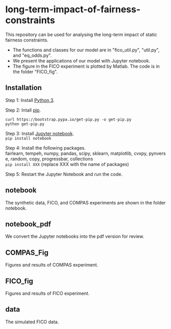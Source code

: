 # long-term-impact-of-fairness-constraints
This repository can be used for analysing the long-term impact of static fairness constraints.  
- The functions and classes for our model are in "fico_util.py", "util.py", and "eq_odds.py".  
- We present the applications of our model with Jupyter notebook.  
- The figure in the FICO experiment is plotted by Matlab. The code is in the folder "FICO_fig".  

## Installation
Step 1: Install [Python 3](https://www.python.org/downloads/).  

Step 2: Intall [pip](https://pip.pypa.io/en/stable/installing/).  

```curl https://bootstrap.pypa.io/get-pip.py -o get-pip.py```  
```python get-pip.py```   

Step 3: Install [Jupyter notebook](https://jupyter.org/install).  
```pip install notebook```

Step 4: Install the following packages.  fairlearn, tempeh, numpy, pandas, scipy, sklearn, matplotlib, cvxpy, pynverse, random, copy, progressbar, collections  
```pip install XXX``` (replace XXX with the name of packages)  

Step 5: Restart the Jupyter Notebook and run the code.  

## notebook
The synthetic data, FICO, and COMPAS experiments are shown in the folder notebook.  

## notebook_pdf
We convert the Jupyter notebooks into the pdf version for review.  

## COMPAS_Fig
Figures and results of COMPAS experiment.  

## FICO_fig
Figures and results of FICO experiment.   

## data
The simulated FICO data.  